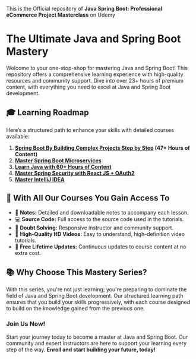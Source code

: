 This is the Official repository of **Java Spring Boot: Professional eCommerce Project Masterclass** on Udemy

# The Ultimate Java and Spring Boot Mastery

Welcome to your one-stop-shop for mastering Java and Spring Boot! This repository offers a comprehensive learning experience with high-quality resources and community support. Dive into over 23+ hours of premium content, with everything you need to excel at Java and Spring Boot development.

## 🎓 Learning Roadmap

Here’s a structured path to enhance your skills with detailed courses available:

1. **[Spring Boot By Building Complex Projects Step by Step](https://link.embarkx.com/spring-boot) (47+ Hours of Content)**
2. **[Master Spring Boot Microservices](https://link.embarkx.com/microservices)**
3. **[Learn Java with 60+ Hours of Content](http://link.embarkx.com/java)**
4. **[Master Spring Security with React JS + OAuth2](https://link.embarkx.com/spring-security)**
5. **[Master IntelliJ IDEA](http://link.embarkx.com/intellij)**


## 🌟 With All Our Courses You Gain Access To

- 📝 **Notes:** Detailed and downloadable notes to accompany each lesson.
- 💻 **Source Code:** Full access to the source code used in the tutorials.
- 🤔 **Doubt Solving:** Responsive instructor and community support.
- 🎥 **High-Quality HD Videos:** Easy to understand, high-definition video tutorials.
- 🔄 **Free Lifetime Updates:** Continuous updates to course content at no extra cost.

## 📚 Why Choose This Mastery Series?

With this series, you're not just learning; you're preparing to dominate the field of Java and Spring Boot development. Our structured learning path ensures that you build your skills progressively, with each course designed to build on the knowledge gained from the previous one.

### Join Us Now!

Start your journey today to become a master at Java and Spring Boot. Our community and expert instructors are here to support your learning every step of the way. **Enroll and start building your future, today!**
